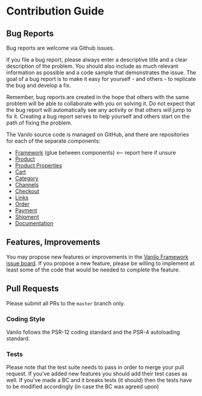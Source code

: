 # Contribution Guide

## Bug Reports

Bug reports are welcome via Github issues.

If you file a bug report, please always enter a descriptive title and a
clear description of the problem. You should also include as much relevant
information as possible and a code sample that demonstrates the issue.
The goal of a bug report is to make it easy for yourself - and others -
to replicate the bug and develop a fix.

Remember, bug reports are created in the hope that others with the same
problem will be able to collaborate with you on solving it. Do not
expect that the bug report will automatically see any activity or that
others will jump to fix it. Creating a bug report serves to help
yourself and others start on the path of fixing the problem.

The Vanilo source code is managed on GitHub, and there are repositories
for each of the separate components:

- [Framework](https://github.com/vanilophp/framework) (glue between components) ⟵ report here if unsure
- [Product](https://github.com/vanilophp/product)
- [Product Properties](https://github.com/vanilophp/properties)
- [Cart](https://github.com/vanilophp/cart)
- [Category](https://github.com/vanilophp/category)
- [Channels](https://github.com/vanilophp/channel)
- [Checkout](https://github.com/vanilophp/checkout)
- [Links](https://github.com/vanilophp/links)
- [Order](https://github.com/vanilophp/checkout)
- [Payment](https://github.com/vanilophp/payment)
- [Shipment](https://github.com/vanilophp/shipment)
- [Documentation](https://github.com/vanilophp/docs)

## Features, Improvements

You may propose new features or improvements in the [Vanilo Framework
issue board](https://github.com/vanilophp/framework/issues). If you
propose a new feature, please be willing to implement at least some of
the code that would be needed to complete the feature.

## Pull Requests

Please submit all PRs to the `master` branch only.


### Coding Style

Vanilo follows the PSR-12 coding standard and the PSR-4 autoloading standard.

### Tests

Please note that the test suite needs to pass in order to merge your
pull request. If you've added new features you should add their test
cases as well. If you've made a BC and it breaks tests (it should) then
the tests have to be modified accordingly (in case the BC was agreed upon)
